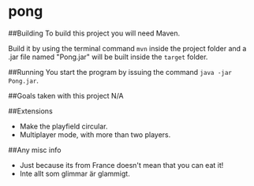 pong
====

##Building
To build this project you will need Maven.

Build it by using the terminal command `mvn` inside the project folder and a .jar file named "Pong.jar" will be built
inside the `target` folder.

##Running
You start the program by issuing the command `java -jar Pong.jar`.

##Goals taken with this project
N/A

##Extensions
- Make the playfield circular.
- Multiplayer mode, with more than two players.

##Any misc info
- Just because its from France doesn't mean that you can eat it!
- Inte allt som glimmar är glammigt.
